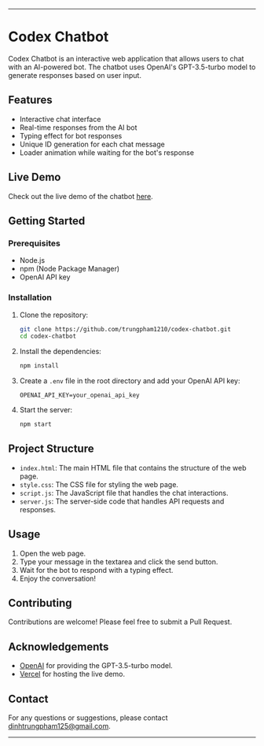 
---

# Codex Chatbot

Codex Chatbot is an interactive web application that allows users to chat with an AI-powered bot. The chatbot uses OpenAI's GPT-3.5-turbo model to generate responses based on user input.

## Features

- Interactive chat interface
- Real-time responses from the AI bot
- Typing effect for bot responses
- Unique ID generation for each chat message
- Loader animation while waiting for the bot's response

## Live Demo

Check out the live demo of the chatbot [here](https://codexchatbot.vercel.app/).

## Getting Started

### Prerequisites

- Node.js
- npm (Node Package Manager)
- OpenAI API key

### Installation

1. Clone the repository:

   ```bash
   git clone https://github.com/trungpham1210/codex-chatbot.git
   cd codex-chatbot
   ```

2. Install the dependencies:

   ```bash
   npm install
   ```

3. Create a `.env` file in the root directory and add your OpenAI API key:

   ```env
   OPENAI_API_KEY=your_openai_api_key
   ```

4. Start the server:

   ```bash
   npm start
   ```

## Project Structure

- `index.html`: The main HTML file that contains the structure of the web page.
- `style.css`: The CSS file for styling the web page.
- `script.js`: The JavaScript file that handles the chat interactions.
- `server.js`: The server-side code that handles API requests and responses.

## Usage

1. Open the web page.
2. Type your message in the textarea and click the send button.
3. Wait for the bot to respond with a typing effect.
4. Enjoy the conversation!

## Contributing

Contributions are welcome! Please feel free to submit a Pull Request.

## Acknowledgements

- [OpenAI](https://www.openai.com/) for providing the GPT-3.5-turbo model.
- [Vercel](https://vercel.com/) for hosting the live demo.

## Contact
For any questions or suggestions, please contact [dinhtrungpham125@gmail.com](mailto:dinhtrungpham125@gmail.com).

---
